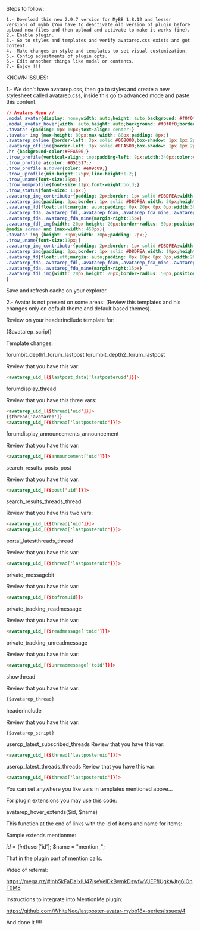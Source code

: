 Steps to follow:

    1.- Download this new 2.9.7 version for MyBB 1.8.12 and lesser versions of mybb (You have to deactivate old version of plugin before upload new files and then upload and activate to make it works fine).
    2.- Enable plugin.
    3.- Go to styles and templates and verify avatarep.css exists and got content.
    4.- Make changes on style and templates to set visual customization.
    5.- Config adjustments of plugin opts.
    6.- Edit annother things like modal or contents.
    7.- Enjoy !!!
	
KNOWN ISSUES:

1.- We don't have avatarep.css, then go to styles and create a new stylesheet called avatarep.css, inside this go to advanced mode and paste this content.

```CSS
// Avatars Menu //
.modal_avatar{display: none;width: auto;height: auto;background: #f0f0f0;border: none;border-radius: 10px;position: absolute;z-index: 99999;}
.modal_avatar_hover{width: auto;height: auto;background: #f0f0f0;border: none;border-radius: 10px;position: absolute;z-index: 99999;}
.tavatar {padding: 0px 10px;text-align: center;}
.tavatar img {max-height: 80px;max-width: 80px;padding: 8px;}
.avatarep_online {border-left: 3px solid #008000;box-shadow: 1px 1px 2px 1px rgba(14, 252, 14, 0.8);border-radius: 3px;opacity: 0.9;}
.avatarep_offline{border-left: 3px solid #FFA500;box-shadow: 1px 1px 2px 1px rgba(252, 165, 14, 0.8);border-radius: 3px;opacity: 0.9;}
.hr {background-color:#FFA500;}
.trow_profile{vertical-align: top;padding-left: 9px;width:340px;color:#424242;}
.trow_profile a{color: #051517;}
.trow_profile a:hover{color: #e09c09;}
.trow_uprofile{min-height:175px;line-height:1.2;}
.trow_uname{font-size:15px;}
.trow_memprofile{font-size:11px;font-weight:bold;}
.trow_status{font-size: 11px;}
.avatarep_img_contributor{padding: 2px;border: 1px solid #D8DFEA;width: 20px;height: 20px;border-radius: 50%;opacity: 0.9;	margin: 2px 5px 0px 2px;float: left;}
.avatarep_img{padding: 3px;border: 1px solid #D8DFEA;width: 30px;height: 30px;border-radius: 50%;opacity: 0.9;margin: 0px 5px 0px 2px;}
.avatarep_fd{float:left;margin: auto;padding: 0px 20px 0px 0px;width:30px;height:40px}
.avatarep_fda,.avatarep_fdl,.avatarep_fdan,.avatarep_fda_mine,.avatarep_fdl_mine{float:left}
.avatarep_fda,.avatarep_fda_mine{margin-right:15px}
.avatarep_fdl_img{width: 20px;height: 20px;border-radius: 50px;position: absolute;margin-left: -35px;margin-top: 25px;border: 1px solid #424242;padding: 2px;}
@media screen and (max-width: 450px){
.tavatar img {height: 30px;width: 30px;padding: 2px;}	
.trow_uname{font-size:12px;}
.avatarep_img_contributor{padding: 2px;border: 1px solid #D8DFEA;width: 19px;height: 19px;border-radius: 50%;opacity: 0.9;	margin: 2px 5px 0px 2px;float: left;}
.avatarep_img{padding: 2px;border: 1px solid #D8DFEA;width: 19px;height: 19px;border-radius: 50%;opacity: 0.9;margin: 0px 5px 0px 2px;}
.avatarep_fd{float:left;margin: auto;padding: 0px 10px 0px 0px;width:20px;height:20px}
.avatarep_fda,.avatarep_fdl,.avatarep_fdan,.avatarep_fda_mine,.avatarep_fdl_mine{float:left}
.avatarep_fda,.avatarep_fda_mine{margin-right:15px}
.avatarep_fdl_img{width: 20px;height: 20px;border-radius: 50px;position: absolute;margin-left: -35px;margin-top: 25px;border: 1px solid #424242;padding: 2px;}
}
```

Save and refresh cache on your explorer.

2.- Avatar is not present on some areas: (Review this templates and his changes only on default theme and default based themes).

Review on your headerincllude template for:

{$avatarep_script}

Template changes:

forumbit_depth1_forum_lastpost
forumbit_depth2_forum_lastpost
 
Review that you have this var:
 
```HTML
<avatarep_uid_[{$lastpost_data['lastposteruid']}]>
```
forumdisplay_thread
 
Review that you have this three vars:
 
```HTML
<avatarep_uid_[{$thread['uid']}]>
{$thread['avatarep']}
<avatarep_uid_[{$thread['lastposteruid']}]>
```

forumdisplay_announcements_announcement
 
Review that you have this var:
 
```HTML
<avatarep_uid_[{$announcement['uid']}]>
```

search_results_posts_post

Review that you have this var:
 
```HTML
<avatarep_uid_[{$post['uid']}]>
```
 
search_results_threads_thread 

Review that you have this two vars:
 
```HTML
<avatarep_uid_[{$thread['uid']}]>
<avatarep_uid_[{$thread['lastposteruid']}]>
```

portal_latestthreads_thread 

Review that you have this var:
 
```HTML
<avatarep_uid_[{$thread['lastposteruid']}]>
```

private_messagebit

Review that you have this var:
 
```HTML
<avatarep_uid_[{$tofromuid}]>
```
private_tracking_readmessage

Review that you have this var:
 
```HTML
<avatarep_uid_[{$readmessage['toid']}]>
```

private_tracking_unreadmessage

Review that you have this var:
 
```HTML
<avatarep_uid_[{$unreadmessage['toid']}]>
```
showthread

Review that you have this var:

```HTML
{$avatarep_thread}
```

headerinclude

Review that you have this var:

```HTML
{$avatarep_script}
```

usercp_latest_subscribed_threads
Review that you have this var:

```HTML
<avatarep_uid_[{$thread['lastposteruid']}]>
```

usercp_latest_threads_threads
Review that you have this var:

```HTML
<avatarep_uid_[{$thread['lastposteruid']}]>
```

You can set anywhere you like vars in templates mentioned above...


For plugin extensions you may use this code:

avatarep_hover_extends($id, $name)

This function at the end of links with the id of items and name for items:

Sample extends mentionme:

$id = (int)$user['id'];
$name = "mention_";

That in the plugin part of mention calls.

Video of referral:

https://mega.nz/#!nh5kFaDa!xIU47jseVelDkBwnkDswfwVJEFflUgkAJtg6IOnT0M8

Instructions to integrate into MentionMe plugin:

https://github.com/WhiteNeo/lastposter-avatar-mybb18x-series/issues/4


And done it !!!!
